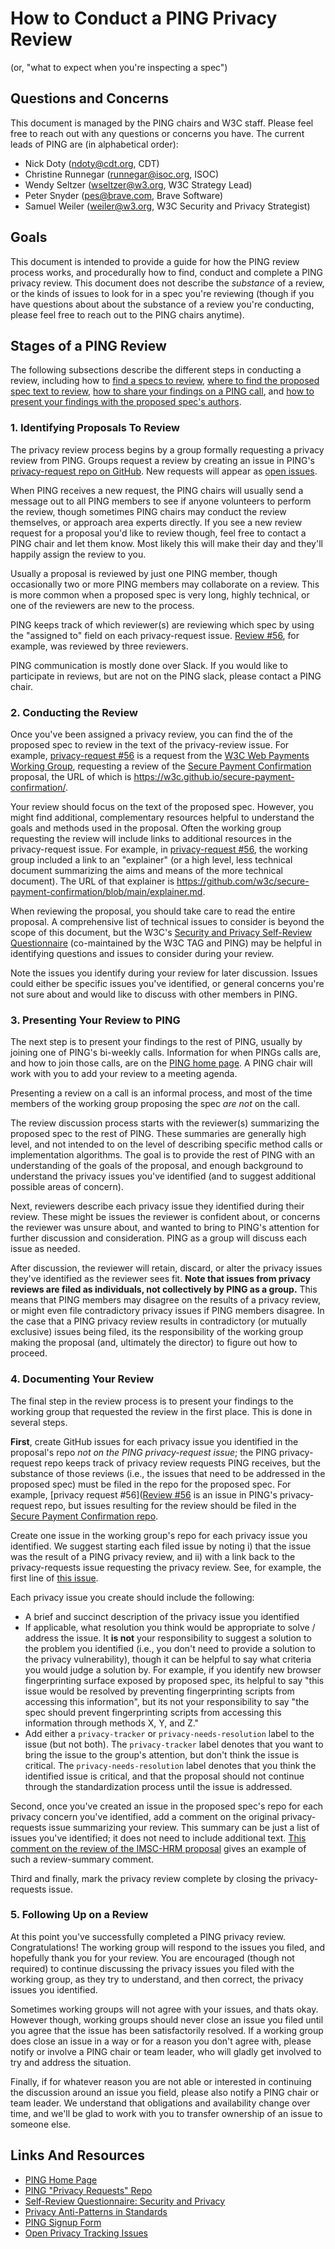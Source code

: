 # How to Conduct a PING Privacy Review
(or, "what to expect when you're inspecting a spec")


## Questions and Concerns
This document is managed by the <abbr name="Privacy Interest Group">PING</abbr>
chairs and <abbr name="World Wide Web Consortium">W3C</abbr> staff. Please feel
free to reach out with any questions or concerns you have. The current leads
of PING are (in alphabetical order):

- Nick Doty (ndoty@cdt.org, <abbr name="Center for Democracy and Technology">CDT</abbr>)
- Christine Runnegar (runnegar@isoc.org, <abbr name="Internet Society">ISOC</abbr>)
- Wendy Seltzer (wseltzer@w3.org, W3C Strategy Lead)
- Peter Snyder (pes@brave.com, Brave Software)
- Samuel Weiler (weiler@w3.org, W3C Security and Privacy Strategist)


## Goals
This document is intended to provide a guide for how the PING review process
works, and procedurally how to find, conduct and complete a PING privacy review.
This document does not describe the *substance* of a review, or the kinds of
issues to look for in a spec you're reviewing (though if you have questions
about about the substance of a review you're conducting, please feel
free to reach out to the PING chairs anytime).


## Stages of a PING Review
The following subsections describe the different steps in conducting a review,
including how to [find a specs to review](#finding-new-proposals),
[where to find the proposed spec text to review](#reviewing-a-spec),
[how to share your findings on a PING call](#presenting-a-review),
and [how to present your findings with the proposed spec's authors](#finishing-a-review).


### <a id="finding-new-proposals" />1. Identifying Proposals To Review
The privacy review process begins by a group formally requesting a privacy
review from PING. Groups request a review by creating an issue
in PING's [privacy-request repo on GitHub](https://github.com/w3cping/privacy-request/).
New requests will appear as [open issues](https://github.com/w3cping/privacy-request/issues).

When PING receives a new request, the PING chairs will usually send a message
out to all PING members to see if anyone volunteers to perform the review,
though sometimes PING chairs may conduct the review themselves, or approach
area experts directly. If you see a new review request for a proposal
you'd like to review though, feel free to contact a PING chair and let them
know. Most likely this will make their day and they'll happily assign the
review to you.

Usually a proposal is reviewed by just one PING member, though occasionally
two or more PING members may collaborate on a review. This is more common
when a proposed spec is very long, highly technical, or one of the reviewers
are new to the process.

PING keeps track of which reviewer(s) are reviewing which spec by using the
"assigned to" field on each privacy-request issue.
[Review #56](https://github.com/w3cping/privacy-request/issues/56), for example,
was reviewed by three reviewers.

PING communication is mostly done over Slack. If you would like to participate
in reviews, but are not on the PING slack, please contact a PING chair.


### <a id="reviewing-a-spec" />2. Conducting the Review
Once you've been assigned a privacy review, you can find the of the proposed
spec to review in the text of the privacy-review issue. For example,
[privacy-request #56](https://github.com/w3cping/privacy-request/issues/56)
is a request from the [W3C Web Payments Working Group](https://www.w3.org/Payments/WG/),
requesting a review of the [Secure Payment Confirmation](https://w3c.github.io/secure-payment-confirmation/)
proposal, the URL of which is https://w3c.github.io/secure-payment-confirmation/.

Your review should focus on the text of the proposed spec. However, you might
find additional, complementary resources helpful to understand the goals
and methods used in the proposal. Often the working group requesting the review
will include links to additional resources in the privacy-request issue.
For example, in [privacy-request #56](https://github.com/w3cping/privacy-request/issues/56),
the working group included a link to an "explainer" (or a high level, less
technical document summarizing the aims and means of the more technical document).
The URL of that explainer is https://github.com/w3c/secure-payment-confirmation/blob/main/explainer.md.

When reviewing the proposal, you should take care to read the entire proposal.
A comprehensive list of technical issues to consider is beyond the scope
of this document, but the W3C's [Security and Privacy Self-Review Questionnaire](https://w3ctag.github.io/security-questionnaire/)
(co-maintained by the W3C <abbr name="Technical Architecture Group">TAG</abbr> and PING)
may be helpful in identifying questions and issues to consider during your review.

Note the issues you identify during your review for later discussion. Issues
could either be specific issues you've identified, or general concerns
you're not sure about and would like to discuss with other members in PING.


### <a id="presenting-a-review" />3. Presenting Your Review to PING
The next step is to present your findings to the rest of PING, usually by
joining one of PING's bi-weekly calls. Information for when PINGs calls are, and
how to join those calls, are on the [PING home page](https://www.w3.org/Privacy/IG/).
A PING chair will work with you to add your review to a meeting agenda.

Presenting a review on a call is an informal process, and most of the
time members of the working group proposing the spec *are not* on the call.

The review discussion process starts with the reviewer(s) summarizing 
the proposed spec to the rest of PING. These summaries are generally high
level, and not intended to on the level of describing specific method calls
or implementation algorithms. The goal is to provide the rest of PING with
an understanding of the goals of the proposal, and enough background to
understand the privacy issues you've identified (and to suggest additional
possible areas of concern).

Next, reviewers describe each privacy issue they identified during their
review. These might be issues the reviewer is confident about, or concerns
the reviewer was unsure about, and wanted to bring to PING's attention for
further discussion and consideration. PING as a group will discuss each issue
as needed.

After discussion, the reviewer will retain, discard, or alter the privacy
issues they've identified as the reviewer sees fit. **Note that issues
from privacy reviews are filed as individuals, not collectively by PING
as a group.** This means that PING members may disagree on the results
of a privacy review, or might even file contradictory privacy issues if
PING members disagree. In the case that a PING privacy review results in 
contradictory (or mutually exclusive) issues being filed, its the responsibility
of the working group making the proposal (and, ultimately the director)
to figure out how to proceed.


### <a id="finishing-a-review" />4. Documenting Your Review
The final step in the review process is to present your findings to the
working group that requested the review in the first place. This
is done in several steps.

**First**, create GitHub issues for each privacy issue you identified in the
proposal's repo *not on the PING privacy-request issue*; the PING
privacy-request repo keeps track of privacy review requests PING receives, but
the substance of those reviews (i.e., the issues that need to be addressed
in the proposed spec) must be filed in the repo for the proposed spec.
For example, [privacy request #56]([Review #56](https://github.com/w3cping/privacy-request/issues/56)
is an issue in PING's privacy-request repo, but issues resulting for the review
should be filed in the [Secure Payment Confirmation repo](https://github.com/w3c/secure-payment-confirmation/issues).

Create one issue in the working group's repo for each privacy issue you
identified. We suggest starting each filed issue by noting i) that the issue
was the result of a PING privacy review, and ii) with a link back to
the privacy-requests issue requesting the privacy review. See, for example,
the first line of [this issue](https://github.com/w3c/imsc-hrm/issues/28).

Each privacy issue you create should include the following:

- A brief and succinct description of the privacy issue you identified
- If applicable, what resolution you think would be appropriate to solve / address
  the issue. It **is not** your responsibility to suggest a solution to the
  problem you identified (i.e., you don't need to provide a solution to the privacy
  vulnerability), though it can be helpful to say what criteria you would judge
  a solution by. For example, if you identify new browser fingerprinting
  surface exposed by proposed spec, its helpful to say "this issue would be
  resolved by preventing fingerprinting scripts from accessing this information",
  but its not your responsibility to say "the spec should prevent fingerprinting
  scripts from accessing this information through methods X, Y, and Z."
- Add either a `privacy-tracker` or `privacy-needs-resolution` label to the
  issue (but not both). The `privacy-tracker` label denotes that you want
  to bring the issue to the group's attention, but don't think the issue is
  critical. The `privacy-needs-resolution` label denotes that you think the
  identified issue is critical, and that the proposal should not continue
  through the standardization process until the issue is addressed.

Second, once you've created an issue in the proposed spec's repo for each
privacy concern you've identified, add a comment on the original
privacy-requests issue summarizing your review. This summary can be just
a list of issues you've identified; it does not need to include additional
text. [This comment on the review of the IMSC-HRM proposal](https://github.com/w3cping/privacy-request/issues/65#issuecomment-1006978947)
gives an example of such a review-summary comment.

Third and finally, mark the privacy review complete by closing the
privacy-requests issue.


### <a id="following-up" />5. Following Up on a Review
At this point you've successfully completed a PING privacy review.
Congratulations! The working group will respond to the issues you filed,
and hopefully thank you for your review. You are encouraged (though not
required) to continue discussing the privacy issues you filed with the working
group, as they try to understand, and then correct, the privacy issues you
identified.

Sometimes working groups will not agree with your issues, and thats okay.
However though, working groups should never close an issue you filed
until you agree that the issue has been satisfactorily resolved. If a working
group does close an issue in a way or for a reason you don't agree with,
please notify or involve a PING chair or team leader, who will gladly
get involved to try and address the situation.

Finally, if for whatever reason you are not able or interested in continuing
the discussion around an issue you field, please also notify a PING chair
or team leader. We understand that obligations and availability change over time,
and we'll be glad to work with you to transfer ownership of an issue to someone
else.


## Links And Resources
- [PING Home Page](https://www.w3.org/Privacy/IG/)
- [PING "Privacy Requests" Repo](https://github.com/w3cping/privacy-request/)
- [Self-Review Questionnaire: Security and Privacy](https://w3ctag.github.io/security-questionnaire/)
- [Privacy Anti-Patterns in Standards](https://www.w3.org/blog/2019/06/privacy-anti-patterns-in-standards/)
- [PING Signup Form](https://www.w3.org/2004/01/pp-impl/52497/join)
- [Open Privacy Tracking Issues](https://w3c.github.io/horizontal-issue-tracker/?repo=w3cping/tracking-issues)
